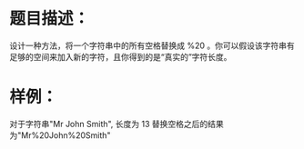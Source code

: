 # 题目描述：
设计一种方法，将一个字符串中的所有空格替换成 %20 。你可以假设该字符串有足够的空间来加入新的字符，且你得到的是“真实的”字符长度。
# 样例：
对于字符串"Mr John Smith", 长度为 13
替换空格之后的结果为"Mr%20John%20Smith"